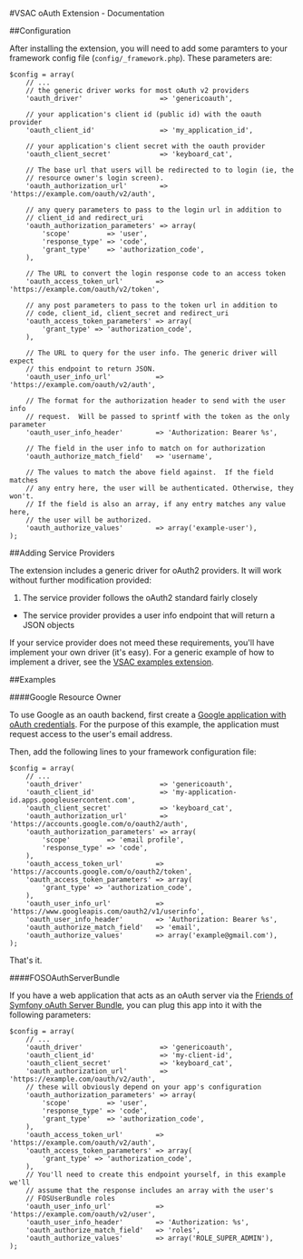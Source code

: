 #VSAC oAuth Extension - Documentation


##Configuration

After installing the extension, you will need to add some paramters to your framework config file (`config/_framework.php`). These parameters are:

    $config = array(
        // ...
        // the generic driver works for most oAuth v2 providers
        'oauth_driver'                   => 'genericoauth',

        // your application's client id (public id) with the oauth provider
        'oauth_client_id'                => 'my_application_id',

        // your application's client secret with the oauth provider
        'oauth_client_secret'            => 'keyboard_cat',

        // The base url that users will be redirected to to login (ie, the
        // resource owner's login screen).
        'oauth_authorization_url'        => 'https://example.com/oauth/v2/auth',

        // any query parameters to pass to the login url in addition to
        // client_id and redirect_uri
        'oauth_authorization_parameters' => array(
            'scope'         => 'user',
            'response_type' => 'code',
            'grant_type'    => 'authorization_code',
        ),

        // The URL to convert the login response code to an access token
        'oauth_access_token_url'        => 'https://example.com/oauth/v2/token',

        // any post parameters to pass to the token url in addition to 
        // code, client_id, client_secret and redirect_uri
        'oauth_access_token_parameters' => array(
            'grant_type' => 'authorization_code',
        ),

        // The URL to query for the user info. The generic driver will expect
        // this endpoint to return JSON.
        'oauth_user_info_url'           => 'https://example.com/oauth/v2/auth',

        // The format for the authorization header to send with the user info
        // request.  Will be passed to sprintf with the token as the only parameter
        'oauth_user_info_header'        => 'Authorization: Bearer %s',

        // The field in the user info to match on for authorization
        'oauth_authorize_match_field'   => 'username',

        // The values to match the above field against.  If the field matches
        // any entry here, the user will be authenticated. Otherwise, they won't.
        // If the field is also an array, if any entry matches any value here,
        // the user will be authorized.
        'oauth_authorize_values'        => array('example-user'),
    );


##Adding Service Providers

The extension includes a generic driver for oAuth2 providers.  It will work without further modification provided:

 1. The service provider follows the oAuth2 standard fairly closely
 *  The service provider provides a user info endpoint that will return a JSON
    objects

If your service provider does not meed these requirements, you'll have implement your own driver (it's easy).  For a generic example of how to implement a driver, see the [VSAC examples extension][1]. 

##Examples

####Google Resource Owner

To use Google as an oauth backend, first create a [Google application with oAuth credentials][2]. For the purpose of this example, the application must request access to the user's email address.

Then, add the following lines to your framework configuration file:

    $config = array(
        // ...
        'oauth_driver'                   => 'genericoauth',
        'oauth_client_id'                => 'my-application-id.apps.googleusercontent.com',
        'oauth_client_secret'            => 'keyboard_cat',
        'oauth_authorization_url'        => 'https://accounts.google.com/o/oauth2/auth',
        'oauth_authorization_parameters' => array(
            'scope'         => 'email profile',
            'response_type' => 'code',
        ),
        'oauth_access_token_url'        => 'https://accounts.google.com/o/oauth2/token',
        'oauth_access_token_parameters' => array(
            'grant_type' => 'authorization_code',
        ),
        'oauth_user_info_url'           => 'https://www.googleapis.com/oauth2/v1/userinfo',
        'oauth_user_info_header'        => 'Authorization: Bearer %s',
        'oauth_authorize_match_field'   => 'email',
        'oauth_authorize_values'        => array('example@gmail.com'),
    );

That's it.


####FOSOAuthServerBundle

If you have a web application that acts as an oAuth server via the [Friends of Symfony oAuth Server Bundle][3], you can plug this app into it with the following parameters:


    $config = array(
        // ...
        'oauth_driver'                   => 'genericoauth',
        'oauth_client_id'                => 'my-client-id',
        'oauth_client_secret'            => 'keyboard_cat',
        'oauth_authorization_url'        => 'https://example.com/oauth/v2/auth',
        // these will obviously depend on your app's configuration
        'oauth_authorization_parameters' => array(
            'scope'         => 'user',
            'response_type' => 'code',
            'grant_type'    => 'authorization_code',
        ),
        'oauth_access_token_url'        => 'https://example.com/oauth/v2/auth',
        'oauth_access_token_parameters' => array(
            'grant_type' => 'authorization_code',
        ),
        // You'll need to create this endpoint yourself, in this example we'll
        // assume that the response includes an array with the user's
        // FOSUserBundle roles
        'oauth_user_info_url'           => 'https://example.com/oauth/v2/user',
        'oauth_user_info_header'        => 'Authorization: %s',
        'oauth_authorize_match_field'   => 'roles',
        'oauth_authorize_values'        => array('ROLE_SUPER_ADMIN'),
    );


[1]: https://github.com/EurActiv/VSAC-Examples/tree/master/examples/modules
[2]: https://developers.google.com/identity/protocols/OAuth2
[3]: https://github.com/FriendsOfSymfony/FOSOAuthServerBundle
